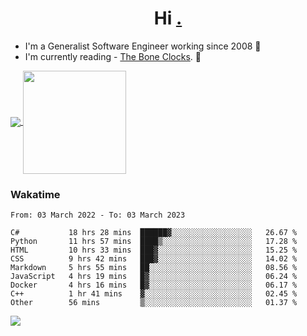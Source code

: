 <h1 align="center">Hi <a href="https://www.hackerrank.com/erasmosaraujo">.</a></h1>
 
- I'm a Generalist Software Engineer working  since 2008 🚀
- I'm currently reading - <a href="https://www.amazon.ca/Bone-Clocks-David-Mitchell/dp/0340921625">The Bone Clocks</a>. 📘
  
<p align="left">
  <a href="https://github.com/erasmosoares/github-readme-stats">
    <img
      align="center"
      src="https://github-readme-stats.vercel.app/api/top-langs/?username=erasmosoares&theme=radical&layout=compact"
    />
  </a>
  <a href="https://github.com/erasmosoares/github-readme-stats">
    <img
      align="center"
      height="165"
      src="https://github-readme-stats.vercel.app/api?username=erasmosoares&theme=radical&count_private=true&show_icons=true&custom_title=Github%20Status&hide=issues"
    />
  </a>
</p>

<!--
 ### Repo 
 
<p align="left">
 <a href="https://github.com/erasmosoares/github-readme-stats">
    <img
      align="center"
      height="165"
      src="https://github-readme-stats.vercel.app/api/pin?username=erasmosoares&repo=sample-node&title_color=fff&icon_color=f9f9f9&text_color=9f9f9f&bg_color=151515"
    />
  </a>
  <a href="https://github.com/erasmosoares/github-readme-stats">
    <img
      align="center"
      height="165"
      src="https://github-readme-stats.vercel.app/api/pin?username=erasmosoares&repo=sample-node&title_color=fff&icon_color=f9f9f9&text_color=9f9f9f&bg_color=151515"
    />
  </a>
</p>
-->

 ### Wakatime 

<!--START_SECTION:waka-->

```text
From: 03 March 2022 - To: 03 March 2023

C#           18 hrs 28 mins  ██████▓░░░░░░░░░░░░░░░░░░   26.67 %
Python       11 hrs 57 mins  ████▒░░░░░░░░░░░░░░░░░░░░   17.28 %
HTML         10 hrs 33 mins  ███▓░░░░░░░░░░░░░░░░░░░░░   15.25 %
CSS          9 hrs 42 mins   ███▓░░░░░░░░░░░░░░░░░░░░░   14.02 %
Markdown     5 hrs 55 mins   ██░░░░░░░░░░░░░░░░░░░░░░░   08.56 %
JavaScript   4 hrs 19 mins   █▓░░░░░░░░░░░░░░░░░░░░░░░   06.24 %
Docker       4 hrs 16 mins   █▓░░░░░░░░░░░░░░░░░░░░░░░   06.17 %
C++          1 hr 41 mins    ▓░░░░░░░░░░░░░░░░░░░░░░░░   02.45 %
Other        56 mins         ▒░░░░░░░░░░░░░░░░░░░░░░░░   01.37 %
```

<!--END_SECTION:waka-->

![](https://komarev.com/ghpvc/?username=erasmosoares&color=brightgreen)
